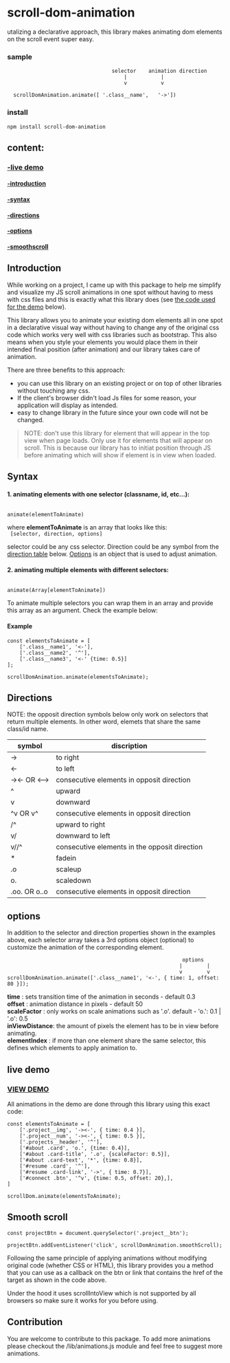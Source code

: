 # scroll-dom-animation
utalizing a declarative approach, this library makes animating dom elements on the scroll event super easy.

### sample

```
                                  selector    animation direction
                                      |           |
                                      v           v
                                  
  scrollDomAnimation.animate([ '.class__name',   '->'])
```
### install
```
npm install scroll-dom-animation  
```

## content:
### [-live demo](#live-demo)
#### [-introduction](#introduction)
#### [-syntax](#syntax)
#### [-directions](#directions)
#### [-options](#options)
#### [-smoothscroll](#smooth-scroll)



## Introduction
While working on a project, I came up with this package to help me simplify and visualize my JS scroll animations in one spot without having to mess with css files and this is exactly what this library does (see [the code used for the demo](#live-demo) below). 

This library allows you to animate your existing dom elements all in one spot in a declarative visual way without having to change any of the original css code which works very well with css libraries such as bootstrap. This also means when you style your elements you would place them in their intended final position (after animation) and our library takes care of animation. 

There are three benefits to this approach: 
  * you can use this library on an existing project or on top of other libraries without touching any css.
  * If the client's browser didn't load Js files for some reason, your application will display as intended. 
  * easy to change library in the future since your own code will not be changed.

> NOTE: don't use this library for element that will appear in the top view when page loads. Only use it for elements that will appear on scroll. This is because our library has to initiat position through JS before animating which will show if element is in view when loaded.

## Syntax
#### 1. animating elements with one selector (classname, id, etc...):
```

animate(elementToAnimate)

```       
where **elementToAnimate** is an array that looks like this:  
```  [selector, direction, options] ```


selector could be any css selector. Direction could be any symbol from the [direction table](#directions) below. [Options](#options) is an object that is used to adjust animation.

#### 2. animating multiple elements with different selectors:
```

animate(Array[elementToAnimate]) 

```  
To animate multiple selectors you can wrap them in an array and provide this array as an argument. Check the example below:

#### Example
```
const elementsToAnimate = [
    ['.class__name1', '<-'], 
    ['.class__name2', '^'],
    ['.class__name3', '<-' {time: 0.5}]
];

scrollDomAnimation.animate(elementsToAnimate);
```

## Directions 
NOTE: the opposit direction symbols below only work on selectors that return multiple elements. In other word, elemets that share the same class/id name.

| symbol  |  discription                     |
|---------|----------------------------------|
| ->      | to right                         |
| <-      | to left                          |
| -><- OR <-->  | consecutive elements in opposit direction |
| ^       | upward                           |
| v       | downward                         |
| ^v OR v^ | consecutive elements in opposit direction      |
| /^      | upward to right                  |
| v/      | downward to left                 |
| v//^    | consecutive elements in the opposit direction   |
| *       | fadein                           |
| .o      | scaleup                          |
| o.      | scaledown                        |
| .oo.  OR  o..o   | consecutive elements in opposit direction |

## options
In addition to the selector and direction properties shown in the examples above, each selector array takes a 3rd options object (optional) to customize the animation of the corresponding element.

```
                                                         options
                                                        |        |
                                                        v        v
scrollDomAnimation.animate(['.class__name1', '<-', { time: 1, offset: 80 }]);
```

**time** : sets transition time of the animation in seconds - default 0.3  
**offset** : animation distance in pixels - default 50   
**scaleFactor** : only works on scale animations such as '.o'. default - 'o.': 0.1 | '.o': 0.5  
**inViewDistance**: the amount of pixels the element has to be in view before animating.  
**elementIndex** : if more than one element share the same selector, this defines which elements to apply animation to.

## live demo

### [VIEW DEMO](https://tito300.github.io/portfolio/)
All animations in the demo are done through this library using this exact code:

```
const elementsToAnimate = [
    ['.project__img', '-><-', { time: 0.4 }], 
    ['.project__num', '-><-', { time: 0.5 }],
    ['.projects__header', '^'],
    ['#about .card', 'o.', {time: 0.4}],
    ['#about .card-title', '.o', {scaleFactor: 0.5}],
    ['#about .card-text', '*', {time: 0.8}],
    ['#resume .card', '^'],
    ['#resume .card-link', '->', { time: 0.7}],
    ['#connect .btn', '^v', {time: 0.5, offset: 20},], 
]

scrollDom.animate(elementsToAnimate);
```

## Smooth scroll
```
const projectBtn = document.querySelector('.project__btn');

projectBtn.addEventListener('click', scrollDomAnimation.smoothScroll);
```
Following the same principle of applying animations without modifying original code (whether CSS or HTML), this library provides you a method that you can use as a callback on the btn or link that contains the href of the target as shown in the code above. 

Under the hood it uses scrollIntoView which is not supported by all browsers so make sure it works for you before using.

## Contribution

You are welcome to contribute to this package. To add more animations please checkout the /lib/animations.js module and feel free to suggest more animations.
